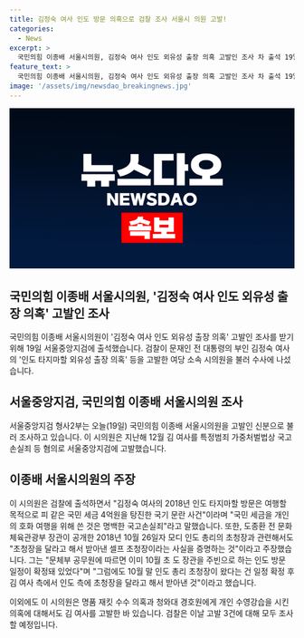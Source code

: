 ```yaml
---
title: 김정숙 여사 인도 방문 의혹으로 검찰 조사 서울시 의원 고발!
categories:
  - News
excerpt: >
  국민의힘 이종배 서울시의원, 김정숙 여사 인도 외유성 출장 의혹 고발인 조사 차 출석 19일, 검찰이 김정숙 여사의 외유성 출장 의혹을 고발한 이종배 시의원을 조사하기 위해 출석했다. 이 시의원은 국민 세금을 개인 여행에 사용한 국고손실죄 등 혐의를 제기했으며, 초청장을 받아낸 셀프 초청장 주장 등을 토로했다. 또한, 명품 재킷 수수 의혹과 개인 수영강습 의혹도 공개했다. 검찰은 고발된 3건에 대한 조사를 진행할 예정이다. (문자 수: 150)
feature_text: >
  국민의힘 이종배 서울시의원, 김정숙 여사 인도 외유성 출장 의혹 고발인 조사 차 출석 19일, 검찰이 김정숙 여사의 외유성 출장 의혹을 고발한 이종배 시의원을 조사하기 위해 출석했다. 이 시의원은 국민 세금을 개인 여행에 사용한 국고손실죄 등 혐의를 제기했으며, 초청장을 받아낸 셀프 초청장 주장 등을 토로했다. 또한, 명품 재킷 수수 의혹과 개인 수영강습 의혹도 공개했다. 검찰은 고발된 3건에 대한 조사를 진행할 예정이다. (문자 수: 150)
image: '/assets/img/newsdao_breakingnews.jpg'
---
```


<p><img src="/assets/img/newsdao_breakingnews.jpg" alt="implanttips 속보" /></p>

<h2 data-ke-size="size26">국민의힘 이종배 서울시의원, '김정숙 여사 인도 외유성 출장 의혹' 고발인 조사</h2>

<p data-ke-size="size16">국민의힘 이종배 서울시의원이 '김정숙 여사 인도 외유성 출장 의혹' 고발인 조사를 받기 위해 19일 서울중앙지검에 출석했습니다. 검찰이 문재인 전 대통령의 부인 김정숙 여사의 '인도 타지마할 외유성 출장 의혹' 등을 고발한 여당 소속 시의원을 불러 수사에 나섰습니다.</p>

<h2 data-ke-size="size26">서울중앙지검, 국민의힘 이종배 서울시의원 조사</h2>

<p data-ke-size="size16">서울중앙지검 형사2부는 오늘(19일) 국민의힘 이종배 서울시의원을 고발인 신분으로 불러 조사하고 있습니다. 이 시의원은 지난해 12월 김 여사를 특정범죄 가중처벌법상 국고손실죄 등 혐의로 서울중앙지검에 고발했습니다.</p>

<h2 data-ke-size="size26">이종배 서울시의원의 주장</h2>

<p data-ke-size="size16">이 시의원은 검찰에 출석하면서 "김정숙 여사의 2018년 인도 타지마할 방문은 여행할 목적으로 피 같은 국민 세금 4억원을 탕진한 국기 문란 사건"이라며 "국민 세금을 개인의 호화 여행을 위해 쓴 것은 명백한 국고손실죄"라고 말했습니다. 또한, 도종환 전 문화체육관광부 장관이 공개한 2018년 10월 26일자 모디 인도 총리의 초청장과 관련해서도 "초청장을 달라고 해서 받아낸 셀프 초청장이라는 사실을 증명하는 것"이라고 주장했습니다. 그는 "문체부 공무원에 따르면 이미 10월 초 도 장관을 주빈으로 하는 인도 방문 일정이 확정돼 있었다"며 "그럼에도 10월 말 인도 총리 초청장이 왔다는 건 일정 확정 후 김 여사 측에서 인도 측에 초청장을 달라고 해서 받아낸 것"이라고 했습니다.</p>

<p data-ke-size="size16">이외에도 이 시의원은 명품 재킷 수수 의혹과 청와대 경호원에게 개인 수영강습을 시킨 의혹에 대해서도 김 여사를 고발한 바 있습니다. 검찰은 이날 고발 3건에 대해 모두 조사할 예정입니다.</p>

